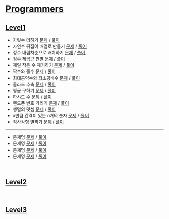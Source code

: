 # [Programmers](https://programmers.co.kr/learn/challenges)

## [Level1](./programmers/Lv1/)
- 자릿수 더하기 [문제](https://programmers.co.kr/learn/courses/30/lessons/12931) /  [풀이](./programmers/Lv1/add_digits.py)
- 자연수 뒤집어 배열로 만들기 [문제](https://programmers.co.kr/learn/courses/30/lessons/12932) / [풀이](./programmers/Lv1/reverse_array.py)
- 정수 내림차순으로 배치하기 [문제](https://programmers.co.kr/learn/courses/30/lessons/12933) / [풀이](./programmers/Lv1/place_desc.py)
- 정수 제곱근 판별 [문제](https://programmers.co.kr/learn/courses/30/lessons/12934) / [풀이](./programmers/Lv1/determine_square_root.py)
- 제일 작은 수 제거하기 [문제](https://programmers.co.kr/learn/courses/30/lessons/12935) / [풀이](./programmers/Lv1/remove_minimum.py)  
- 짝수와 홀수 [문제](https://programmers.co.kr/learn/courses/30/lessons/12937) / [풀이](./programmers/Lv1/even_odd.py)
- 최대공약수와 최소공배수 [문제](https://programmers.co.kr/learn/courses/30/lessons/12940) / [풀이](./programmers/Lv1/gcf_lcm.py)
- 콜라츠 추측 [문제](https://programmers.co.kr/learn/courses/30/lessons/12943) / [풀이](./programmers/Lv1/colatz.py)
- 평균 구하기 [문제](https://programmers.co.kr/learn/courses/30/lessons/12944) / [풀이](./programmers/Lv1/get_mean.py)
- 하샤드 수 [문제](https://programmers.co.kr/learn/courses/30/lessons/12947) / [풀이](./programmers/Lv1/hasshad.py)
- 핸드폰 번호 가리기 [문제](https://programmers.co.kr/learn/courses/30/lessons/12948) / [풀이](./programmers/Lv1/hide_phone_number.py)
- 행렬의 덧셈 [문제](https://programmers.co.kr/learn/courses/30/lessons/12950) / [풀이](./programmers/Lv1/matrix_addition.py)
- x만큼 간격이 있는 n개의 숫자 [문제](https://programmers.co.kr/learn/courses/30/lessons/12954) / [풀이](./programmers/Lv1/interval_x.py)  
- 직사각형 별찍기 [문제](https://programmers.co.kr/learn/courses/30/lessons/12969) / [풀이](./programmers/Lv1/rectangle_star.py)
---
- 문제명 [문제]() / [풀이](./programmers/Lv1/)
- 문제명 [문제]() / [풀이]()
- 문제명 [문제]() / [풀이]()  
- 문제명 [문제]() / [풀이]()
<br>
  
## [Level2](./programmers/Lv2/)
<br>

## [Level3](./programmers/Lv3/)
<br>